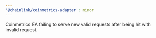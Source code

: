 ```yaml
---
'@chainlink/coinmetrics-adapter': minor
---
```


Coinmetrics EA failing to serve new valid requests after being hit with invalid request.
